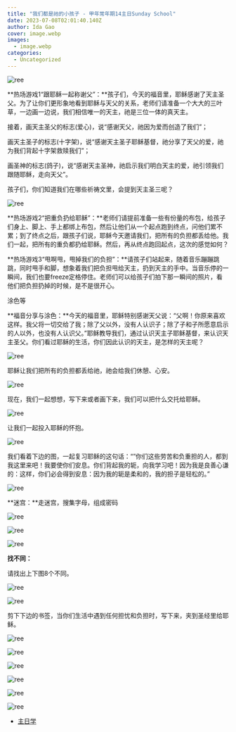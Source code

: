 ```yaml
---
title: "我们都是祂的小孩子 - 甲年常年期14主日Sunday School"
date: 2023-07-08T02:01:40.140Z
author: Ida Gao
cover: image.webp
images:
  - image.webp
categories:
  - Uncategorized
---
```


  

<!--more-->

![ree](https://static.wixstatic.com/media/55472c_706c3518fe7b411797e8a5b792349177~mv2.webp/v1/fill/w_147,h_79,al_c,q_80,usm_0.66_1.00_0.01,blur_2,enc_avif,quality_auto/55472c_706c3518fe7b411797e8a5b792349177~mv2.webp)

  

**热场游戏1“跟耶稣一起称谢父”：**孩子们，今天的福音里，耶稣感谢了天主圣父。为了让你们更形象地看到耶稣与天父的关系，老师们请准备一个大大的三叶草，一边画一边说，我们相信唯一的天主，祂是三位一体的真天主。

接着，画天主圣父的标志(爱心)，说“感谢天父，祂因为爱而创造了我们”；

画天主圣子的标志(十字架)，说“感谢天主圣子耶稣基督，祂分享了天父的爱，祂为我们背起十字架救赎我们”；

画圣神的标志(鸽子)，说“感谢天主圣神，祂启示我们明白天主的爱，祂引领我们跟随耶稣，走向天父”。

孩子们，你们知道我们在哪些祈祷文里，会提到天主圣三呢？

![ree](https://static.wixstatic.com/media/55472c_c4c391c6440c4c84831f0d8db05b889d~mv2.jpg)

  

**热场游戏2“把重负扔给耶稣”：**老师们请提前准备一些有份量的布包，给孩子们身上、脚上、手上都绑上布包，然后让他们从一个起点跑到终点，问他们累不累；到了终点之后，跟孩子们说，耶稣今天邀请我们，把所有的负担都丢给他。我们一起，把所有的重负都扔给耶稣。然后，再从终点跑回起点，这次的感觉如何？

  

**热场游戏3“甩啊甩，甩掉我们的负担”：**请孩子们站起来，随着音乐蹦蹦跳跳，同时甩手和脚，想象着我们把负担甩给天主，扔到天主的手中。当音乐停的一瞬间，我们也要freeze定格停住。老师们可以给孩子们拍下那一瞬间的照片，看他们把负担扔掉的时候，是不是很开心。

  

  

涂色等

  

**福音分享与涂色：**今天的福音里，耶稣特别感谢天父说：“父啊！你原来喜欢这样。我父将一切交给了我；除了父以外，没有人认识子；除了子和子所愿意启示的人以外，也没有人认识父。”耶稣教导我们，通过认识天主子耶稣基督，来认识天主圣父。你们看过耶稣的生活，你们因此认识的天主，是怎样的天主呢？

  

![ree](https://static.wixstatic.com/media/55472c_b12d6c7f1d8d42bc9de0948a7c759abf~mv2.png)

耶稣让我们把所有的负担都丢给祂，祂会给我们休憩、心安。

![ree](https://static.wixstatic.com/media/55472c_155f5a88f0a64baf929dec51bcce335d~mv2.jpg)

现在，我们一起想想，写下来或者画下来，我们可以把什么交托给耶稣。

![ree](https://static.wixstatic.com/media/55472c_ca6f2b2e050848edb61a86685ef6022e~mv2.jpg)

让我们一起投入耶稣的怀抱。

![ree](https://static.wixstatic.com/media/55472c_5ef9fe8715eb4ab7be79b4de09358c19~mv2.gif/v1/fill/w_121,h_137,al_c,usm_0.66_1.00_0.01,blur_2,pstr/55472c_5ef9fe8715eb4ab7be79b4de09358c19~mv2.gif)

我们看着下边的图，一起复习耶稣的这句话：“”你们这些劳苦和负重担的人，都到我这里来吧！我要使你们安息。你们背起我的轭，向我学习吧！因为我是良善心谦的：这样，你们必会得到安息：因为我的轭是柔和的，我的担子是轻松的。”

![ree](https://static.wixstatic.com/media/55472c_77c46214e7f04c63946b0f0c06e6e326~mv2.jpg)

**迷宫：**走迷宫，搜集字母，组成密码

![ree](https://static.wixstatic.com/media/55472c_c341a19509e44b8298235c748da84883~mv2.png)

  

![ree](https://static.wixstatic.com/media/55472c_a132422ba99e4b87a401a8180bb0105b~mv2.png)

  

  

![ree](https://static.wixstatic.com/media/55472c_e22ff94894a9438387f9432d81065d9f~mv2.gif/v1/fill/w_115,h_115,al_c,usm_0.66_1.00_0.01,blur_2,pstr/55472c_e22ff94894a9438387f9432d81065d9f~mv2.gif)

**找不同：**

请找出上下图8个不同。

  

![ree](https://static.wixstatic.com/media/55472c_5da4b2c576c344f69a9028d0328a9376~mv2.png)

  

![ree](https://static.wixstatic.com/media/55472c_fd555c08463f42928b550f620b9ca4b7~mv2.png)

剪下下边的书签，当你们生活中遇到任何担忧和负担时，写下来，夹到圣经里给耶稣。

![ree](https://static.wixstatic.com/media/55472c_574511316e0e440daae8bcb6281781c0~mv2.png)

  

![ree](https://static.wixstatic.com/media/55472c_793adc8c99484ff49a7b7610b42c4f76~mv2.png)

  

![ree](https://static.wixstatic.com/media/55472c_7744e4aff7ee48c9af4cc4bde1d8c39d~mv2.jpg)

  

![ree](https://static.wixstatic.com/media/55472c_a0b16c4c843646209281dc5b191c2583~mv2.jpg)

  

![ree](https://static.wixstatic.com/media/55472c_809af0475d014025a02653d4db15df9a~mv2.jpeg/v1/fill/w_126,h_71,al_c,q_80,usm_0.66_1.00_0.01,blur_2,enc_avif,quality_auto/55472c_809af0475d014025a02653d4db15df9a~mv2.jpeg)

  

![ree](https://static.wixstatic.com/media/55472c_54d2befa324549bd8f1fd534b1269504~mv2.jpg)

  

*   [主日学](https://www.urloveinme.com/首頁/categories/主日学)
